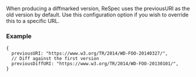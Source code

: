 When producing a diffmarked version, ReSpec uses the previousURI as the old version by default. Use this configuration option if you wish to override this to a specific URL. 

### Example
```
{
  previousURI: "https://www.w3.org/TR/2014/WD-FOO-20140327/",
  // Diff against the first version
  previousDiffURI: "https://www.w3.org/TR/2014/WD-FOO-20130101/",
}
```